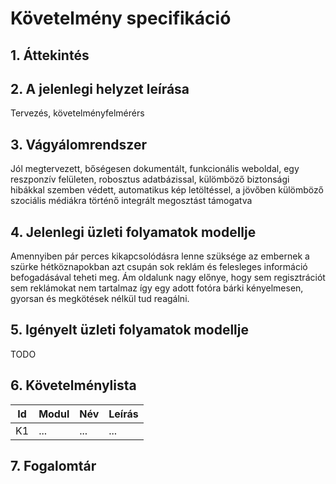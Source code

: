 # Követelmény specifikáció

## 1. Áttekintés

## 2. A jelenlegi helyzet leírása
Tervezés, követelményfelmérérs
## 3. Vágyálomrendszer
Jól megtervezett, bőségesen dokumentált, funkcionális weboldal, egy reszponzív felületen, robosztus adatbázissal, külömböző biztonsági hibákkal
szemben védett, automatikus kép letöltéssel, a jövőben külömböző szociális médiákra történő integrált megosztást támogatva
## 4. Jelenlegi üzleti folyamatok modellje
Amennyiben pár perces kikapcsolódásra lenne szüksége az embernek a szürke hétköznapokban azt csupán sok reklám és felesleges információ befogadásával
teheti meg. Ám oldalunk nagy előnye, hogy sem regisztrációt sem reklámokat nem tartalmaz így egy adott fotóra bárki kényelmesen,
gyorsan és megkötések nélkül tud reagálni.
## 5. Igényelt üzleti folyamatok modellje
TODO
## 6. Követelménylista

| Id | Modul | Név | Leírás |
| :---: | --- | --- | --- |
| K1 | ... | ... | ... |

## 7. Fogalomtár
